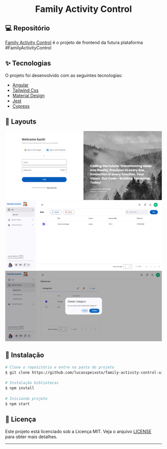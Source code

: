 <h1 align="center">
   Family Activity Control
</h1>

## 💻 Repositório

[Family Activity Control](https://github.com/lucasspeixoto/family-activity-control-ui) é o projeto de
frontend da futura plataforma #FamilyActivityControl
## ✨ Tecnologias

O projeto foi desenvolvido com as seguintes tecnologias:

- [Angular](https://angular.dev/)
- [Tailwind Css](https://tailwindcss.com/docs/installation)
- [Material Design](https://material.angular.io/)
- [Jest](https://jestjs.io/)
- [Cypress](https://www.cypress.io/)

## 📑 Layouts
![Login](src/assets/layout_login.png 'Login')
![Bill List](src/assets/layout_bill.png 'Bill List')
![Resource Page](src/assets/layout_resources.png 'Resource Page')

## 🚀 Instalação

```bash
# Clone o repositório e entre na pasta do projeto
$ git clone https://github.com/lucasspeixoto/family-activity-control-ui && cd family-activity-control-ui

# Instalação bibliotecas
$ npm install

# Iniciando projeto
$ npm start

```

## 📝 Licença

Este projeto está licenciado sob a Licença MIT. Veja o arquivo [LICENSE](https://opensource.org/licenses/MIT) para obter mais detalhes.

---